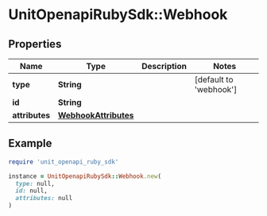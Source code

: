 # UnitOpenapiRubySdk::Webhook

## Properties

| Name | Type | Description | Notes |
| ---- | ---- | ----------- | ----- |
| **type** | **String** |  | [default to &#39;webhook&#39;] |
| **id** | **String** |  |  |
| **attributes** | [**WebhookAttributes**](WebhookAttributes.md) |  |  |

## Example

```ruby
require 'unit_openapi_ruby_sdk'

instance = UnitOpenapiRubySdk::Webhook.new(
  type: null,
  id: null,
  attributes: null
)
```

